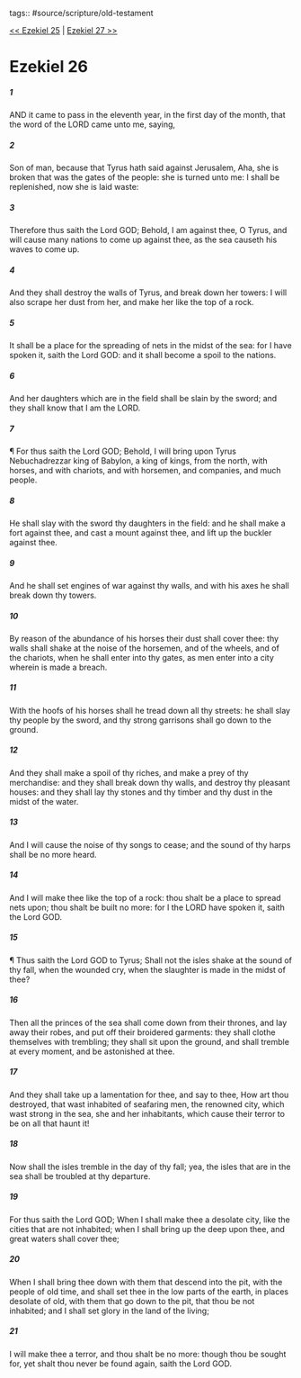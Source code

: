 tags:: #source/scripture/old-testament

[<< Ezekiel 25](/Old_Testament/26_Ezekiel/Ezekiel_25.md) | [Ezekiel 27 >>](/Old_Testament/26_Ezekiel/Ezekiel_27.md)

# Ezekiel 26

##### 1

AND it came to pass in the eleventh year, in the first day of the month, that the word of the LORD came unto me, saying,

##### 2

Son of man, because that Tyrus hath said against Jerusalem, Aha, she is broken that was the gates of the people: she is turned unto me: I shall be replenished, now she is laid waste:

##### 3

Therefore thus saith the Lord GOD; Behold, I am against thee, O Tyrus, and will cause many nations to come up against thee, as the sea causeth his waves to come up.

##### 4

And they shall destroy the walls of Tyrus, and break down her towers: I will also scrape her dust from her, and make her like the top of a rock.

##### 5

It shall be a place for the spreading of nets in the midst of the sea: for I have spoken it, saith the Lord GOD: and it shall become a spoil to the nations.

##### 6

And her daughters which are in the field shall be slain by the sword; and they shall know that I am the LORD.

##### 7

¶ For thus saith the Lord GOD; Behold, I will bring upon Tyrus Nebuchadrezzar king of Babylon, a king of kings, from the north, with horses, and with chariots, and with horsemen, and companies, and much people.

##### 8

He shall slay with the sword thy daughters in the field: and he shall make a fort against thee, and cast a mount against thee, and lift up the buckler against thee.

##### 9

And he shall set engines of war against thy walls, and with his axes he shall break down thy towers.

##### 10

By reason of the abundance of his horses their dust shall cover thee: thy walls shall shake at the noise of the horsemen, and of the wheels, and of the chariots, when he shall enter into thy gates, as men enter into a city wherein is made a breach.

##### 11

With the hoofs of his horses shall he tread down all thy streets: he shall slay thy people by the sword, and thy strong garrisons shall go down to the ground.

##### 12

And they shall make a spoil of thy riches, and make a prey of thy merchandise: and they shall break down thy walls, and destroy thy pleasant houses: and they shall lay thy stones and thy timber and thy dust in the midst of the water.

##### 13

And I will cause the noise of thy songs to cease; and the sound of thy harps shall be no more heard.

##### 14

And I will make thee like the top of a rock: thou shalt be a place to spread nets upon; thou shalt be built no more: for I the LORD have spoken it, saith the Lord GOD.

##### 15

¶ Thus saith the Lord GOD to Tyrus; Shall not the isles shake at the sound of thy fall, when the wounded cry, when the slaughter is made in the midst of thee?

##### 16

Then all the princes of the sea shall come down from their thrones, and lay away their robes, and put off their broidered garments: they shall clothe themselves with trembling; they shall sit upon the ground, and shall tremble at every moment, and be astonished at thee.

##### 17

And they shall take up a lamentation for thee, and say to thee, How art thou destroyed, that wast inhabited of seafaring men, the renowned city, which wast strong in the sea, she and her inhabitants, which cause their terror to be on all that haunt it!

##### 18

Now shall the isles tremble in the day of thy fall; yea, the isles that are in the sea shall be troubled at thy departure.

##### 19

For thus saith the Lord GOD; When I shall make thee a desolate city, like the cities that are not inhabited; when I shall bring up the deep upon thee, and great waters shall cover thee;

##### 20

When I shall bring thee down with them that descend into the pit, with the people of old time, and shall set thee in the low parts of the earth, in places desolate of old, with them that go down to the pit, that thou be not inhabited; and I shall set glory in the land of the living;

##### 21

I will make thee a terror, and thou shalt be no more: though thou be sought for, yet shalt thou never be found again, saith the Lord GOD.
